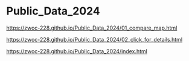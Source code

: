 # Public_Data_2024
https://zwoc-228.github.io/Public_Data_2024/01_compare_map.html

https://zwoc-228.github.io/Public_Data_2024/02_click_for_details.html


https://zwoc-228.github.io/Public_Data_2024/index.html
